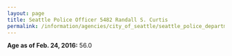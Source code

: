 ```yaml
---
layout: page
title: Seattle Police Officer 5482 Randall S. Curtis
permalink: /information/agencies/city_of_seattle/seattle_police_department/copbook/5482/
---
```


**Age as of Feb. 24, 2016:** 56.0
